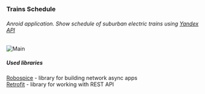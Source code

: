 ### Trains Schedule
###### Anroid application. Show schedule of suburban electric trains using [Yandex API][yandex]

![Main][Main]

##### Used libraries
[Robospice][Robospice] - library for building network async apps  
[Retrofit][Retrofit] - library for working with REST API

[Main]: https://cloud.githubusercontent.com/assets/8672252/12785099/cbdcb16c-ca9b-11e5-8b33-7bd9fc42bc04.png
[yandex]: https://tech.yandex.ru/rasp/raspapi "Yandex API"
[Robospice]: https://github.com/stephanenicolas/robospice "Robospice"
[Retrofit]: http://square.github.io/retrofit "Retrofit"
